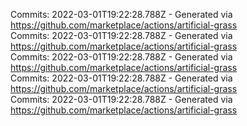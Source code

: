 Commits: 2022-03-01T19:22:28.788Z - Generated via https://github.com/marketplace/actions/artificial-grass
<br>
Commits: 2022-03-01T19:22:28.788Z - Generated via https://github.com/marketplace/actions/artificial-grass
<br>
Commits: 2022-03-01T19:22:28.788Z - Generated via https://github.com/marketplace/actions/artificial-grass
<br>
Commits: 2022-03-01T19:22:28.788Z - Generated via https://github.com/marketplace/actions/artificial-grass
<br>
Commits: 2022-03-01T19:22:28.788Z - Generated via https://github.com/marketplace/actions/artificial-grass
<br>
